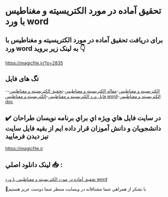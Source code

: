 # تحقیق آماده در مورد الکتریسیته و مغناطیس با ورد word

## برای دریافت تحقیق آماده در مورد الکتریسیته و مغناطیس با ورد word به لینک زیر بروید 👇

https://magicfile.ir/?p=2835

## تگ های فایل

-[الکتریسیته و مغناطیس](https://magicfile.ir/product/%d8%aa%d8%ad%d9%82%d9%8a%d9%82-%d8%a2%d9%85%d8%a7%d8%af%d9%87-%d8%af%d8%b1-%d9%85%d9%88%d8%b1%d8%af-%d8%a7%d9%84%da%a9%d8%aa%d8%b1%d9%8a%d8%b3%d9%8a%d8%aa%d9%87-%d9%88-%d9%85%d8%ba%d9%86%d8%a7%d8%b7%d9%8a%d8%b3/)-[مقاله الکتریسیته و مغناطیس](https://magicfile.ir/product/%d8%aa%d8%ad%d9%82%d9%8a%d9%82-%d8%a2%d9%85%d8%a7%d8%af%d9%87-%d8%af%d8%b1-%d9%85%d9%88%d8%b1%d8%af-%d8%a7%d9%84%da%a9%d8%aa%d8%b1%d9%8a%d8%b3%d9%8a%d8%aa%d9%87-%d9%88-%d9%85%d8%ba%d9%86%d8%a7%d8%b7%d9%8a%d8%b3/)-[تحقیق الکتريسيته و مغناطيس](https://magicfile.ir/product/%d8%aa%d8%ad%d9%82%d9%8a%d9%82-%d8%a2%d9%85%d8%a7%d8%af%d9%87-%d8%af%d8%b1-%d9%85%d9%88%d8%b1%d8%af-%d8%a7%d9%84%da%a9%d8%aa%d8%b1%d9%8a%d8%b3%d9%8a%d8%aa%d9%87-%d9%88-%d9%85%d8%ba%d9%86%d8%a7%d8%b7%d9%8a%d8%b3/)-[فایل ورد الکتريسيته و مغناطيس](https://magicfile.ir/product/%d8%aa%d8%ad%d9%82%d9%8a%d9%82-%d8%a2%d9%85%d8%a7%d8%af%d9%87-%d8%af%d8%b1-%d9%85%d9%88%d8%b1%d8%af-%d8%a7%d9%84%da%a9%d8%aa%d8%b1%d9%8a%d8%b3%d9%8a%d8%aa%d9%87-%d9%88-%d9%85%d8%ba%d9%86%d8%a7%d8%b7%d9%8a%d8%b3/)-[الکتريسيته و مغناطيس word](https://magicfile.ir/product/%d8%aa%d8%ad%d9%82%d9%8a%d9%82-%d8%a2%d9%85%d8%a7%d8%af%d9%87-%d8%af%d8%b1-%d9%85%d9%88%d8%b1%d8%af-%d8%a7%d9%84%da%a9%d8%aa%d8%b1%d9%8a%d8%b3%d9%8a%d8%aa%d9%87-%d9%88-%d9%85%d8%ba%d9%86%d8%a7%d8%b7%d9%8a%d8%b3/)-[الکتريسيته و مغناطيس doc](https://magicfile.ir/product/%d8%aa%d8%ad%d9%82%d9%8a%d9%82-%d8%a2%d9%85%d8%a7%d8%af%d9%87-%d8%af%d8%b1-%d9%85%d9%88%d8%b1%d8%af-%d8%a7%d9%84%da%a9%d8%aa%d8%b1%d9%8a%d8%b3%d9%8a%d8%aa%d9%87-%d9%88-%d9%85%d8%ba%d9%86%d8%a7%d8%b7%d9%8a%d8%b3/)

## ✔️ در سايت فايل هاي ويژه اي براي برنامه نويسان طراحان دانشجويان و دانش آموزان قرار داده ايم از بقيه فايل سايت نيز ديدن فرماييد

https://magicfile.ir


## لينک دانلود اصلي 📥 :

[تحقیق آماده در مورد الکتریسیته و مغناطیس با ورد word](https://magicfile.ir/product/%d8%aa%d8%ad%d9%82%d9%8a%d9%82-%d8%a2%d9%85%d8%a7%d8%af%d9%87-%d8%af%d8%b1-%d9%85%d9%88%d8%b1%d8%af-%d8%a7%d9%84%da%a9%d8%aa%d8%b1%d9%8a%d8%b3%d9%8a%d8%aa%d9%87-%d9%88-%d9%85%d8%ba%d9%86%d8%a7%d8%b7%d9%8a%d8%b3/) 


🙏با تشکر از همراهي شما مشتاقانه در وبسایت منتظر شما دوست عزیز هستیم

